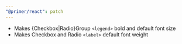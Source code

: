 ```yaml
---
"@primer/react": patch
---
```


- Makes {Checkbox|Radio}Group `<legend>` bold and default font size
- Makes Checkbox and Radio `<label>` default font weight